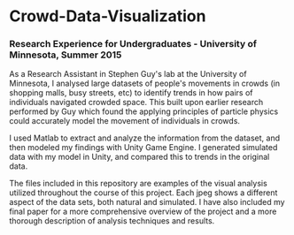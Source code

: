# Crowd-Data-Visualization
### Research Experience for Undergraduates - University of Minnesota, Summer 2015

As a Research Assistant in Stephen Guy's lab at the University of Minnesota, I analysed large datasets of 
people's movements in crowds (in shopping malls, busy streets, etc) to identify trends in how pairs of
individuals navigated crowded space. This built upon earlier research performed by Guy which found the applying
principles of particle physics could accurately model the movement of individuals in crowds.

I used Matlab to extract and analyze the information from the dataset, and then modeled my findings with Unity 
Game Engine. I generated simulated data with my model in Unity, and compared this to trends in the original data.

The files included in this repository are examples of the visual analysis utilized throughout the course of this 
project. Each jpeg shows a different aspect of the data sets, both natural and simulated. I have also included 
my final paper for a more comprehensive overview of the project and a more thorough description of analysis 
techniques and results.
